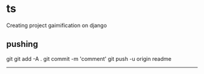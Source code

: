 # ts
Creating project gaimification on django

## pushing

git
git add -A .
git commit -m 'comment'
git push -u origin readme


_______________________________________________________________________________________________________________